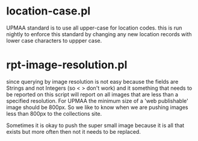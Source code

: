 location-case.pl
=====

UPMAA standard is to use all upper-case for location codes. this is run nightly to enforce this standard by changing any
new location records with lower case characters to uppper case.  



rpt-image-resolution.pl
=====

since querying by image resolution is not easy because the fields are Strings and not Integers (so < > don't work) and it something that needs to be reported on this script will report on all images that are less than a specified resolution. For UPMAA the minimum size of a 'web publishable' image should be 800px. So we like to know when we are pushing images less than 800px to the collections site.

Sometimes it is okay to push the super small image because it is all that exists but more often then not it needs to be replaced.

